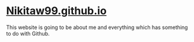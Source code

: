 # [Nikitaw99.github.io](http://nikitaw99.github.io)
This website is going to be about me and everything which has something to do with Github.
